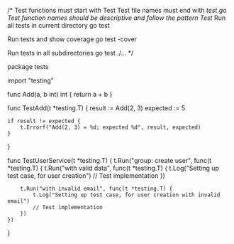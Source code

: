 /*
Test functions must start with Test
 Test file names must end with _test.go
 Test function names should be descriptive and follow the pattern Test<Function>_<Scenario>
 Run all tests in current directory
 go test

 Run tests and show coverage
 go test -cover

 Run tests in all subdirectories
 go test ./...
*/

package tests

import "testing"

func Add(a, b int) int {
	return a + b
}

func TestAdd(t *testing.T) {
	result := Add(2, 3)
	expected := 5

	if result != expected {
		t.Errorf("Add(2, 3) = %d; expected %d", result, expected)
	}
}

func TestUserService(t *testing.T) {
	t.Run("group: create user", func(t *testing.T) {
		t.Run("with valid data", func(t *testing.T) {
			t.Log("Setting up test case, for user creation")
			// Test implementation
		})

		t.Run("with invalid email", func(t *testing.T) {
			t.Log("Setting up test case, for user creation with invalid email")
			// Test implementation
		})
	})
}
